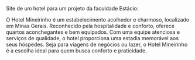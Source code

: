 Site de um hotel para um projeto da faculdade Estácio:

O Hotel Mineirinho é um estabelecimento acolhedor e charmoso, localizado em Minas Gerais. Reconhecido pela hospitalidade e conforto, oferece quartos aconchegantes e bem equipados. Com uma equipe atenciosa e serviços de qualidade, o hotel proporciona uma estadia memorável aos seus hóspedes. Seja para viagens de negócios ou lazer, o Hotel Mineirinho é a escolha ideal para quem busca conforto e praticidade.
